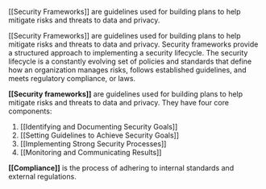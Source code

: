 [[Security Frameworks]] are guidelines used for building plans to help mitigate risks and threats to data and privacy.

[[Security Frameworks]] are guidelines used for building plans to help mitigate risks and threats to data and privacy. Security frameworks provide a structured approach to implementing a security lifecycle. The security lifecycle is a constantly evolving set of policies and standards that define how an organization manages risks, follows established guidelines, and meets regulatory compliance, or laws.

**[[Security frameworks]]** are guidelines used for building plans to help mitigate risks and threats to data and privacy. They have four core components:

1. [[Identifying and Documenting Security Goals]]
2. [[Setting Guidelines to Achieve Security Goals]] 
3. [[Implementing Strong Security Processes]]
4. [[Monitoring and Communicating Results]]

**[[Compliance]]** is the process of adhering to internal standards and external regulations.